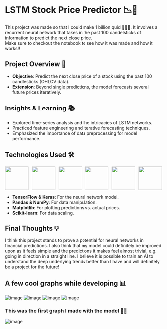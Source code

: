 # LSTM Stock Price Predictor 📉🚀
This project was made so that I could make 1 billion quid 🤑🤑🤑. It involves a recurrent neural network that takes in the past 100 candelsticks of information to predict the next close price.\
Make sure to checkout the notebook to see how it was made and how it works!!

## Project Overview 🌟
- **Objective**: Predict the next close price of a stock using the past 100 candlesticks (OHLCV data).
- **Extension**: Beyond single predictions, the model forecasts several future prices iteratively.
## Insights & Learning 📚
- Explored time-series analysis and the intricacies of LSTM networks.
- Practiced feature engineering and iterative forecasting techniques.
- Emphasized the importance of data preprocessing for model performance.
## Technologies Used 🛠
<div style="display: flex; justify-content: space-between">
  <img src="https://yt3.googleusercontent.com/ytc/AIdro_lHK_bZjMJ3JaII-PKFPZ8XKaoedexEr8EdeApMQQ=s900-c-k-c0x00ffffff-no-rj" style="height: 75px; width: auto">
  <img src="https://encrypted-tbn0.gstatic.com/images?q=tbn:ANd9GcQd921Imagk_hHcNiQfhMc9Evra2nbgH3kIKs0nQhOAlw&s" style="height: 75px; width: auto">
  <img src="https://miro.medium.com/v2/resize:fit:1400/1*3GbLagVDPY9QKjjgB_Tfqw.png" style="height: 75px; width: auto">
  <img src="https://user-images.githubusercontent.com/50221806/86498201-a8bd8680-bd39-11ea-9d08-66b610a8dc01.png" style="height: 75px; width: auto">
  <img src="https://matplotlib.org/stable/_images/sphx_glr_logos2_003.png" style="height: 75px; width: auto">
  <img src="https://upload.wikimedia.org/wikipedia/commons/thumb/0/05/Scikit_learn_logo_small.svg/2560px-Scikit_learn_logo_small.svg.png" style="height: 75px; width: auto">
</div>

- **TensorFlow & Keras**: For the neural network model.
- **Pandas & NumPy**: For data manipulation.
- **Matplotlib**: For plotting predictions vs. actual prices.
- **Scikit-learn**: For data scaling.
## Final Thoughts 💡
I think this project stands to prove a potential for neural networks in financial predictions. I also think that my model could definitely be improved upon as it feels simple and the predictions it makes feel almost trivial, e.g. going in direction in a straight line. 
I believe it is possible to train an AI to understand the deep underlying trends better than I have and will definitely be a project for the future!

## A few cool graphs while developing 📊
![image](https://github.com/danhoangg/money-generator/assets/107479212/693462a8-cf5f-47b8-a9d6-a29816931d73)
![image](https://github.com/danhoangg/money-generator/assets/107479212/47bcbd29-ac0e-4b94-aba1-48925dae703f)
![image](https://github.com/danhoangg/money-generator/assets/107479212/87238baf-828f-4f45-9e38-e806a1dca7ec)
![image](https://github.com/danhoangg/money-generator/assets/107479212/dd93c356-6d11-4212-8ea3-8ce7e52bc278)
### This was the first graph I made with the model 🥹🥹

![image](https://github.com/danhoangg/money-generator/assets/107479212/413bf591-e13c-4a0c-92f0-d8b92cbd6a6c)
